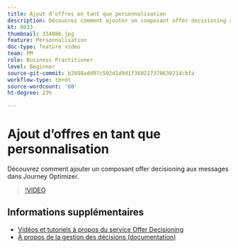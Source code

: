 ```yaml
---
title: Ajout d’offres en tant que personnalisation
description: Découvrez comment ajouter un composant offer decisioning aux messages dans Journey Optimizer.
kt: 8033
thumbnail: 334086.jpg
feature: Personnalisation
doc-type: feature video
team: PM
role: Business Practitioner
level: Beginner
source-git-commit: b2088add97c592d1d9d1f360217370630214cbfa
workflow-type: tm+mt
source-wordcount: '60'
ht-degree: 23%

---
```



# Ajout d’offres en tant que personnalisation

Découvrez comment ajouter un composant offer decisioning aux messages dans Journey Optimizer.

>[!VIDEO](https://video.tv.adobe.com/v/334086?quality=12)

## Informations supplémentaires

* [Vidéos et tutoriels à propos du service Offer Decisioning](https://experienceleague.adobe.com/docs/offer-decisioning-learn/tutorials/overview.html?lang=fr)
* [À propos de la gestion des décisions (documentation)](https://experienceleague.adobe.com/docs/journey-optimizer/using/offer-decisioniong/get-started/starting-offer-decisioning.html)
